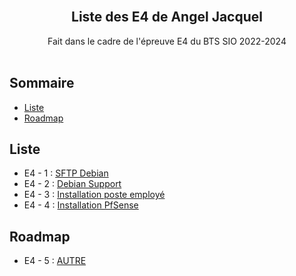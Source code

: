 <br/>
<p align="center">
  <h2 align="center">Liste des E4 de Angel Jacquel</h2>

  <p align="center">
    Fait dans le cadre de l'épreuve E4 du BTS SIO 2022-2024
    <br/>
    <br/>
  </p>
</p>



## Sommaire

* [Liste](#Liste)
* [Roadmap](#Roadmap)

## Liste

* E4 - 1 : [SFTP Debian](https://8e-couche.xyz/Portfolio/DebSFTP/README.md)
* E4 - 2 : [Debian Support](https://8e-couche.xyz/Portfolio/DebSupport/README.md)
* E4 - 3 : [Installation poste employé](https://8e-couche.xyz/Portfolio/Poste/README.md)
* E4 - 4 : [Installation PfSense](https://8e-couche.xyz/Portfolio/PfSense/README.md)

## Roadmap

* E4 - 5 : [AUTRE]()
